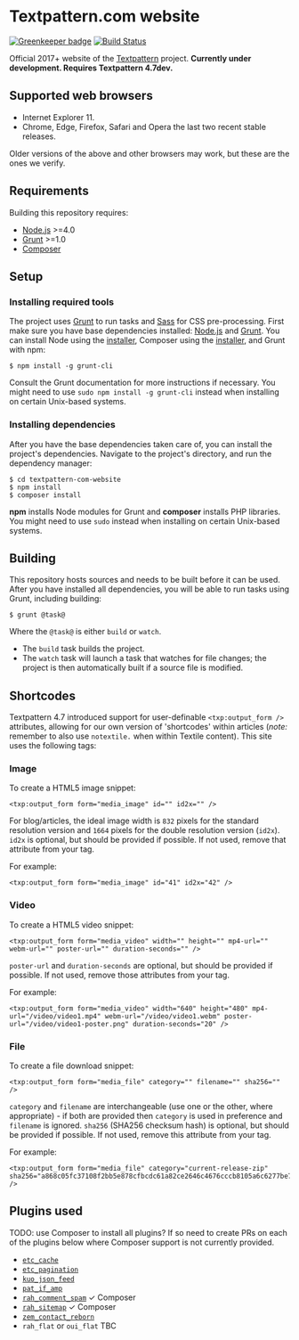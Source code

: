 # Textpattern.com website

[![Greenkeeper badge](https://badges.greenkeeper.io/textpattern/textpattern-com-website.svg)](https://greenkeeper.io/)
[![Build Status](https://img.shields.io/travis/textpattern/textpattern-com-website.svg)](https://travis-ci.org/textpattern/textpattern-com-website)

Official 2017+ website of the [Textpattern](https://textpattern.io/) project. **Currently under development. Requires Textpattern 4.7dev.**

## Supported web browsers

* Internet Explorer 11.
* Chrome, Edge, Firefox, Safari and Opera the last two recent stable releases.

Older versions of the above and other browsers may work, but these are the ones we verify.

## Requirements

Building this repository requires:

* [Node.js](https://nodejs.org/) >=4.0
* [Grunt](https://gruntjs.com/) >=1.0
* [Composer](https://getcomposer.org/)

## Setup

### Installing required tools

The project uses [Grunt](https://gruntjs.com/) to run tasks and [Sass](http://sass-lang.com/) for CSS pre-processing. First make sure you have base dependencies installed: [Node.js](https://nodejs.org/) and [Grunt](https://gruntjs.com/). You can install Node using the [installer](https://nodejs.org/), Composer using the [installer](https://getcomposer.org/), and Grunt with npm:

```ShellSession
$ npm install -g grunt-cli
```

Consult the Grunt documentation for more instructions if necessary. You might need to use `sudo npm install -g grunt-cli` instead when installing on certain Unix-based systems.

### Installing dependencies

After you have the base dependencies taken care of, you can install the project's dependencies. Navigate to the project's directory, and run the dependency manager:

```ShellSession
$ cd textpattern-com-website
$ npm install
$ composer install
```

**npm** installs Node modules for Grunt and **composer** installs PHP libraries. You might need to use `sudo` instead when installing on certain Unix-based systems.

## Building

This repository hosts sources and needs to be built before it can be used. After you have installed all dependencies, you will be able to run tasks using Grunt, including building:

```ShellSession
$ grunt @task@
```

Where the `@task@` is either `build` or `watch`.

* The `build` task builds the project.
* The `watch` task will launch a task that watches for file changes; the project is then automatically built if a source file is modified.

## Shortcodes

Textpattern 4.7 introduced support for user-definable `<txp:output_form />` attributes, allowing for our own version of 'shortcodes' within articles (*note:* remember to also use `notextile.` when within Textile content). This site uses the following tags:

### Image

To create a HTML5 image snippet:

    <txp:output_form form="media_image" id="" id2x="" />

For blog/articles, the ideal image width is `832` pixels for the standard resolution version and `1664` pixels for the double resolution version (`id2x`). `id2x` is optional, but should be provided if possible. If not used, remove that attribute from your tag.

For example:

    <txp:output_form form="media_image" id="41" id2x="42" />

### Video

To create a HTML5 video snippet:

    <txp:output_form form="media_video" width="" height="" mp4-url="" webm-url="" poster-url="" duration-seconds="" />

`poster-url` and `duration-seconds` are optional, but should be provided if possible. If not used, remove those attributes from your tag.

For example:

    <txp:output_form form="media_video" width="640" height="480" mp4-url="/video/video1.mp4" webm-url="/video/video1.webm" poster-url="/video/video1-poster.png" duration-seconds="20" />

### File

To create a file download snippet:

    <txp:output_form form="media_file" category="" filename="" sha256="" />

`category` and `filename` are interchangeable (use one or the other, where appropriate) - if both are provided then `category` is used in preference and `filename` is ignored. `sha256` (SHA256 checksum hash) is optional, but should be provided if possible. If not used, remove this attribute from your tag.

For example:

    <txp:output_form form="media_file" category="current-release-zip" sha256="a868c05fc37108f2bb5e878cfbcdc61a82ce2646c4676cccb8105a6c6277be7a" />

## Plugins used

TODO: use Composer to install all plugins? If so need to create PRs on each of the plugins below where Composer support is not currently provided.

* [`etc_cache`](https://forum.textpattern.io/viewtopic.php?id=47702)
* [`etc_pagination`](https://github.com/bloatware/etc-pagination)
* [`kuo_json_feed`](https://forum.textpattern.io/viewtopic.php?id=47842)
* [`pat_if_amp`](https://github.com/cara-tm/pat_if_amp)
* [`rah_comment_spam`](https://github.com/gocom/rah_comment_spam) ✓ Composer
* [`rah_sitemap`](https://github.com/gocom/rah_sitemap) ✓ Composer
* [`zem_contact_reborn`](https://github.com/Bloke/zem_contact_reborn)
* `rah_flat` or `oui_flat` TBC
